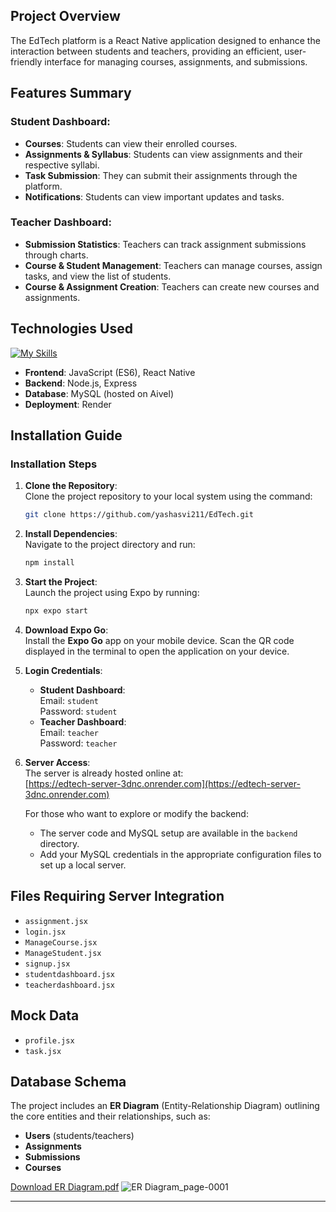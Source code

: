  

## **Project Overview**

The EdTech platform is a React Native application designed to enhance the interaction between students and teachers, providing an efficient, user-friendly interface for managing courses, assignments, and submissions.

## **Features Summary**

### **Student Dashboard**:

- **Courses**: Students can view their enrolled courses.
- **Assignments & Syllabus**: Students can view assignments and their respective syllabi.
- **Task Submission**: They can submit their assignments through the platform.
- **Notifications**: Students can view important updates and tasks.

### **Teacher Dashboard**:

- **Submission Statistics**: Teachers can track assignment submissions through charts.
- **Course & Student Management**: Teachers can manage courses, assign tasks, and view the list of students.
- **Course & Assignment Creation**: Teachers can create new courses and assignments.

## **Technologies Used**

[![My Skills](https://skillicons.dev/icons?i=js,react,nodejs,express,mysql)](https://skillicons.dev)

- **Frontend**: JavaScript (ES6), React Native
- **Backend**: Node.js, Express
- **Database**: MySQL (hosted on Aivel)
- **Deployment**: Render

## **Installation Guide**

### **Installation Steps**

1. **Clone the Repository**:  
   Clone the project repository to your local system using the command:
   ```bash
   git clone https://github.com/yashasvi211/EdTech.git
   ```

2. **Install Dependencies**:  
   Navigate to the project directory and run:
   ```bash
   npm install
   ```

3. **Start the Project**:  
   Launch the project using Expo by running:
   ```bash
   npx expo start
   ```

4. **Download Expo Go**:  
   Install the **Expo Go** app on your mobile device. Scan the QR code displayed in the terminal to open the application on your device.

5. **Login Credentials**:  
   - **Student Dashboard**:  
     Email: `student`  
     Password: `student`  
   - **Teacher Dashboard**:  
     Email: `teacher`  
     Password: `teacher`

6. **Server Access**:  
   The server is already hosted online at:  
   [https://edtech-server-3dnc.onrender.com](https://edtech-server-3dnc.onrender.com)  

   For those who want to explore or modify the backend:
   - The server code and MySQL setup are available in the `backend` directory.
   - Add your MySQL credentials in the appropriate configuration files to set up a local server.

## **Files Requiring Server Integration**

- `assignment.jsx`
- `login.jsx`
- `ManageCourse.jsx`
- `ManageStudent.jsx`
- `signup.jsx`
- `studentdashboard.jsx`
- `teacherdashboard.jsx`

## **Mock Data**

- `profile.jsx`
- `task.jsx`

## **Database Schema**

The project includes an **ER Diagram** (Entity-Relationship Diagram) outlining the core entities and their relationships, such as:

- **Users** (students/teachers)
- **Assignments**
- **Submissions**
- **Courses**

[Download ER Diagram.pdf](https://github.com/user-attachments/files/18136480/ER.Diagram.pdf)
![ER Diagram_page-0001](https://github.com/user-attachments/assets/5d49b234-6640-4421-985a-a72fec7a328f)

 

--- 
